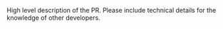 [//]: # (**Description:**)

High level description of the PR.  Please include technical details for the knowledge of other developers.

[//]: # (**JIRA Ticket:**)

[//]: # ([Ticket number]&#40;link&#41;)

[//]: # ()
[//]: # (**FIGMA MOCKS:**)

[//]: # ()
[//]: # ()
[//]: # (The following are ALL required for the PR to be merged:)

[//]: # ()
[//]: # (Author:)

[//]: # (- [ ] Linked to this PR in JIRA ticket)

[//]: # (- [ ] Scheduled and completed design review )

[//]: # (- [ ] Provided instructions for testing in JIRA ticket `if applicable`)

[//]: # (- [ ] Verified cross-browser compatibility: Chrome, Safari, Firefox, Edge)

[//]: # (- [ ] Verified mobile/tablet/desktop/monitor responsiveness)

[//]: # (- [ ] Verified that this PR does not create any *new* accessibility issues &#40;via Axe Chrome extension or Lighthouse report&#41;)

[//]: # (- [ ] Make sure each file has a spec &#40;test&#41; file `if applicable` )
